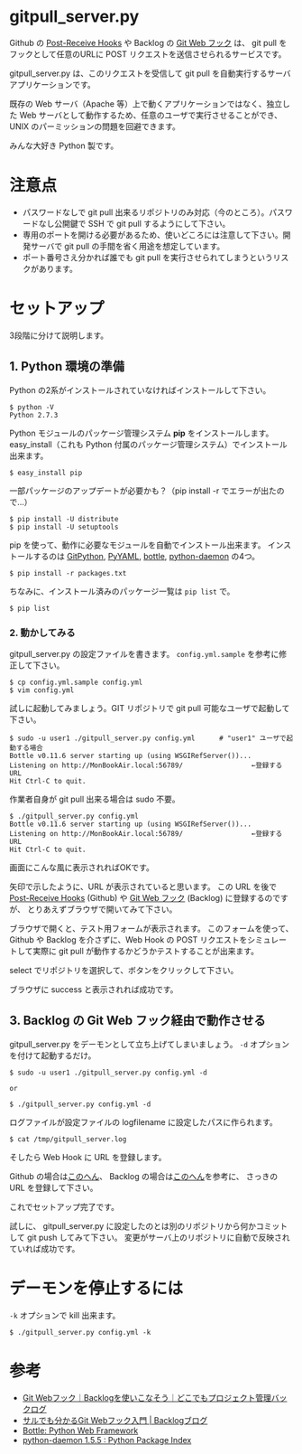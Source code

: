 # gitpull_server.py

Github の [Post-Receive Hooks][github1] や Backlog の [Git Web フック][backlog1] は、
git pull をフックとして任意のURLに POST リクエストを送信させられるサービスです。

gitpull_server.py は、このリクエストを受信して git pull を自動実行するサーバアプリケーションです。

既存の Web サーバ（Apache 等）上で動くアプリケーションではなく、独立した Web サーバとして動作するため、任意のユーザで実行させることができ、UNIX のパーミッションの問題を回避できます。

みんな大好き Python 製です。

# 注意点

- パスワードなしで git pull 出来るリポジトリのみ対応（今のところ）。パスワードなし公開鍵で SSH で git pull するようにして下さい。
- 専用のポートを開ける必要があるため、使いどころには注意して下さい。開発サーバで git pull の手間を省く用途を想定しています。
- ポート番号さえ分かれば誰でも git pull を実行させられてしまうというリスクがあります。

# セットアップ

3段階に分けて説明します。

## 1. Python 環境の準備

Python の2系がインストールされていなければインストールして下さい。

	$ python -V
	Python 2.7.3

Python モジュールのパッケージ管理システム **pip** をインストールします。easy_install（これも Python 付属のパッケージ管理システム）でインストール出来ます。

    $ easy_install pip

一部パッケージのアップデートが必要かも？（pip install -r でエラーが出たので…）

    $ pip install -U distribute
    $ pip install -U setuptools

pip を使って、動作に必要なモジュールを自動でインストール出来ます。
インストールするのは [GitPython][], [PyYAML][], [bottle][], [python-daemon][] の4つ。

    $ pip install -r packages.txt

ちなみに、インストール済みのパッケージ一覧は `pip list` で。

	$ pip list



### 2. 動かしてみる

gitpull_server.py の設定ファイルを書きます。
`config.yml.sample` を参考に修正して下さい。

	$ cp config.yml.sample config.yml
	$ vim config.yml

試しに起動してみましょう。GIT リポジトリで git pull 可能なユーザで起動して下さい。

	$ sudo -u user1 ./gitpull_server.py config.yml      # "user1" ユーザで起動する場合
	Bottle v0.11.6 server starting up (using WSGIRefServer())...
	Listening on http://MonBookAir.local:56789/                 ←登録するURL
	Hit Ctrl-C to quit.

作業者自身が git pull 出来る場合は sudo 不要。

	$ ./gitpull_server.py config.yml
	Bottle v0.11.6 server starting up (using WSGIRefServer())...
	Listening on http://MonBookAir.local:56789/                 ←登録するURL
	Hit Ctrl-C to quit.

画面にこんな風に表示されればOKです。

矢印で示したように、URL が表示されていると思います。
この URL を後で [Post-Receive Hooks][github1] (Github) や [Git Web フック][backlog1] (Backlog) に登録するのですが、
とりあえずブラウザで開いてみて下さい。

ブラウザで開くと、テスト用フォームが表示されます。
このフォームを使って、Github や Backlog を介さずに、Web Hook の POST リクエストをシミュレートして実際に git pull が動作するかどうかテストすることが出来ます。

select でリポジトリを選択して、ボタンをクリックして下さい。

ブラウザに success と表示されれば成功です。



## 3. Backlog の Git Web フック経由で動作させる

gitpull_server.py をデーモンとして立ち上げてしまいましょう。
`-d` オプションを付けて起動するだけ。

	$ sudo -u user1 ./gitpull_server.py config.yml -d
	
	or
	
	$ ./gitpull_server.py config.yml -d

ログファイルが設定ファイルの logfilename に設定したパスに作られます。

	$ cat /tmp/gitpull_server.log

そしたら Web Hook に URL を登録します。

Github の場合は[このへん][github1]、
Backlog の場合は[このへん][backlog1]を参考に、
さっきの URL を登録して下さい。

これでセットアップ完了です。

試しに、 gitpull_server.py に設定したのとは別のリポジトリから何かコミットして git push してみて下さい。
変更がサーバ上のリポジトリに自動で反映されていれば成功です。


# デーモンを停止するには

`-k` オプションで kill 出来ます。

	$ ./gitpull_server.py config.yml -k


# 参考
- [Git Webフック｜Backlogを使いこなそう｜どこでもプロジェクト管理バックログ][backlog1]
- [サルでも分かるGit Webフック入門 | Backlogブログ][backlog2]
- [Bottle: Python Web Framework](http://bottlepy.org/docs/dev/)
- [python-daemon 1.5.5 : Python Package Index](https://pypi.python.org/pypi/python-daemon/)

[github1]: https://help.github.com/articles/post-receive-hooks "Post-Receive Hooks · GitHub Help"
[backlog1]: http://www.backlog.jp/howto/userguide/userguide1710.html "Git Webフック｜Backlogを使いこなそう｜どこでもプロジェクト管理バックログ"
[backlog2]: http://www.backlog.jp/blog/2013/05/gitwebhook-for-monkey.html "サルでも分かるGit Webフック入門 | Backlogブログ"
[GitPython]: https://github.com/gitpython-developers/GitPython "gitpython-developers/GitPython"
[bottle]: http://bottlepy.org/docs/dev/ "Bottle: Python Web Framework"
[python-daemon]: https://pypi.python.org/pypi/python-daemon/ "python-daemon 1.5.5 : Python Package Index"
[PyYAML]: http://pyyaml.org/ "PyYAML"
